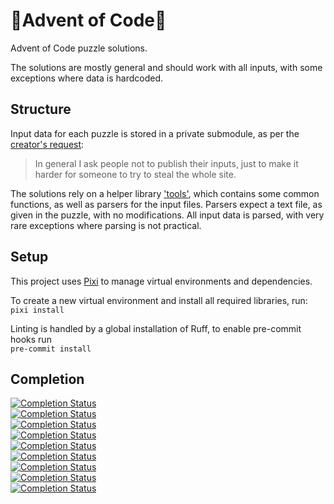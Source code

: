 # 🎄Advent of Code🎄
Advent of Code puzzle solutions.

The solutions are mostly general and should work with all inputs, with some exceptions where data is hardcoded.

## Structure
Input data for each puzzle is stored in a private submodule, as per the [creator's request](https://twitter.com/ericwastl/status/1465805354214830081):
> In general I ask people not to publish their inputs, just to make it harder for someone to try to steal the whole
site.

The solutions rely on a helper library ['tools'](https://github.com/Nyaaa/advent-of-code/tree/master/tools), which contains some common functions, as well as parsers for the input files.
Parsers expect a text file, as given in the puzzle, with no modifications.
All input data is parsed, with very rare exceptions where parsing is not practical.


## Setup

This project uses [Pixi](https://prefix.dev/) to manage virtual environments and
dependencies.

To create a new virtual environment and install all required libraries, run:\
`pixi install`

Linting is handled by a global installation of Ruff, to enable pre-commit hooks run\
`pre-commit install`

## Completion

[![Completion Status](https://img.shields.io/endpoint?url=https://raw.githubusercontent.com/Nyaaa/advent-of-code/master/year_2015/badge.json)](https://github.com/Nyaaa/advent-of-code/tree/master/year_2015)\
[![Completion Status](https://img.shields.io/endpoint?url=https://raw.githubusercontent.com/Nyaaa/advent-of-code/master/year_2016/badge.json)](https://github.com/Nyaaa/advent-of-code/tree/master/year_2016)\
[![Completion Status](https://img.shields.io/endpoint?url=https://raw.githubusercontent.com/Nyaaa/advent-of-code/master/year_2017/badge.json)](https://github.com/Nyaaa/advent-of-code/tree/master/year_2017)\
[![Completion Status](https://img.shields.io/endpoint?url=https://raw.githubusercontent.com/Nyaaa/advent-of-code/master/year_2018/badge.json)](https://github.com/Nyaaa/advent-of-code/tree/master/year_2018)\
[![Completion Status](https://img.shields.io/endpoint?url=https://raw.githubusercontent.com/Nyaaa/advent-of-code/master/year_2019/badge.json)](https://github.com/Nyaaa/advent-of-code/tree/master/year_2019)\
[![Completion Status](https://img.shields.io/endpoint?url=https://raw.githubusercontent.com/Nyaaa/advent-of-code/master/year_2020/badge.json)](https://github.com/Nyaaa/advent-of-code/tree/master/year_2020)\
[![Completion Status](https://img.shields.io/endpoint?url=https://raw.githubusercontent.com/Nyaaa/advent-of-code/master/year_2021/badge.json)](https://github.com/Nyaaa/advent-of-code/tree/master/year_2021)\
[![Completion Status](https://img.shields.io/endpoint?url=https://raw.githubusercontent.com/Nyaaa/advent-of-code/master/year_2022/badge.json)](https://github.com/Nyaaa/advent-of-code/tree/master/year_2022)\
[![Completion Status](https://img.shields.io/endpoint?url=https://raw.githubusercontent.com/Nyaaa/advent-of-code/master/year_2023/badge.json)](https://github.com/Nyaaa/advent-of-code/tree/master/year_2023)
